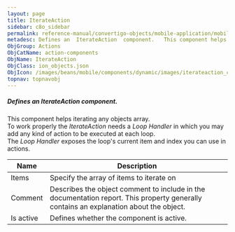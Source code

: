 ```yaml
---
layout: page
title: IterateAction
sidebar: c8o_sidebar
permalink: reference-manual/convertigo-objects/mobile-application/mobile-components/action-components/iterateaction/
metadesc: Defines an  IterateAction  component.   This component helps iterating any objects array. To work properly the  IterateAction  needs a  Loop Handler  
ObjGroup: Actions
ObjCatName: action-components
ObjName: IterateAction
ObjClass: ion_objects.json
ObjIcon: /images/beans/mobile/components/dynamic/images/iterateaction_color_32x32.png
topnav: topnavobj
---
```

##### Defines an <i>IterateAction</i> component. <br/>

 This component helps iterating any objects array.<br/>
To work properly the <i>IterateAction</i> needs a <i>Loop Handler</i> in which you may add any kind of action to be executed at each loop.<br/>
The <i>Loop Handler</i> exposes the loop's current item and index you can use in actions.

Name | Description 
--- | ---
Items | Specify the array of items to iterate on
Comment | Describes the object comment to include in the documentation report.  This property generally contains an explanation about the object. 
Is active | Defines whether the component is active. 

